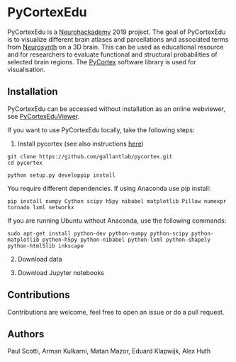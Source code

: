 # PyCortexEdu
PyCortexEdu is a [Neurohackademy](http://neurohackademy.org) 2019 project. The goal of PyCortexEdu is to visualize different brain atlases and parcellations and associated terms from [Neurosynth](http://neurosynth.org) on a 3D brain. This can be used as educational resource and for researchers to evaluate functional and structural probabilities of selected brain regions. The [PyCortex](https://github.com/gallantlab/pycortex) software library is used for visualisation. 

## Installation
PyCortexEdu can be accessed without installation as an online webviewer, see [PyCortexEduViewer](https://cultofthepartyparrot.com).

If you want to use PyCortexEdu locally, take the following steps:

1. Install pycortex (see also instructions [here](https://gallantlab.github.io/install.html))

```
git clone https://github.com/gallantlab/pycortex.git
cd pycortex

python setup.py developpip install
```
You require different dependencies. If using Anaconda use pip install:

```
pip install numpy Cython scipy h5py nibabel matplotlib Pillow numexpr tornado lxml networkx
```

If you are running Ubuntu without Anaconda, use the following commands:

```
sudo apt-get install python-dev python-numpy python-scipy python-matplotlib python-h5py python-nibabel python-lxml python-shapely python-html5lib inkscape
```

2. Download data

3. Download Jupyter notebooks

## Contributions
Contributions are welcome, feel free to open an issue or do a pull request.

## Authors
Paul Scotti, Arman Kulkarni, Matan Mazor, Eduard Klapwijk, Alex Huth
